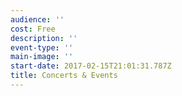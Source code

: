 ```yaml
---
audience: ''
cost: Free
description: ''
event-type: ''
main-image: ''
start-date: 2017-02-15T21:01:31.787Z
title: Concerts & Events
---
```



